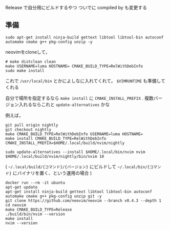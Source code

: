 Release で自分用にビルドするやつ
ついでに compiled by も変更する

## 準備

```
sudo apt-get install ninja-build gettext libtool libtool-bin autoconf automake cmake g++ pkg-config unzip -y
```


neovimをcloneして，

```
# make distclean clean
make USERNAME=luma HOSTNAME= CMAKE_BUILD_TYPE=RelWithDebInfo
sudo make install
```

これで `/usr/local/bin` とかによしなに入れてくれて， `$VIMRUNTIME` も準備してくれる

自分で場所を指定するなら `make install` に `CMAKE_INSTALL_PREFIX` .
複数バージョン入れるならこれと `update-alternatives` かな

例えば，

```
git pull origin nightly
git checkout nightly
make CMAKE_BUILD_TYPE=RelWithDebInfo USERNAME=luma HOSTNAME=
make install CMAKE_BUILD_TYPE=RelWithDebInfo CMAKE_INSTALL_PREFIX=$HOME/.local/build/nvim/nightly

sudo update-alternatives --install $HOME/.local/bin/nvim nvim $HOME/.local/build/nvim/nightly/bin/nvim 10
```

(
`~/.local/build/{コマンド}/{バージョン}` にビルドして
`~/.local/bin/{コマンド}` にバイナリを置く、という運用の場合
)



```
docker run --rm -it ubuntu
apt-get update
apt-get install ninja-build gettext libtool libtool-bin autoconf automake cmake g++ pkg-config unzip git -y
git clone https://github.com/neovim/neovim --branch v0.4.3 --depth 1
cd neovim
make CMAKE_BUILD_TYPE=Release
./build/bin/nvim --version
make install
nvim --version
```

